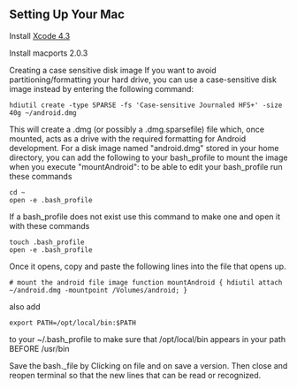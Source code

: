 Setting Up Your Mac
---------------

Install [Xcode 4.3](http://itunes.apple.com/us/app/xcode/id497799835?ls=1&mt=12)

Install macports 2.0.3

Creating a case sensitive disk image
If you want to avoid partitioning/formatting your hard drive, you can use a case-sensitive disk image instead by entering the following command:

    hdiutil create -type SPARSE -fs 'Case-sensitive Journaled HFS+' -size 40g ~/android.dmg
    
    
This will create a .dmg (or possibly a .dmg.sparsefile) file which, once mounted, acts as a drive with the required formatting for Android development. For a disk image named "android.dmg" stored in your home directory, you can add the following to your  bash_profile to mount the image when you execute "mountAndroid": to be able to edit your bash_profile run these commands


    cd ~
    open -e .bash_profile
    
    
If a bash_profile does not exist use this command to make one and open it with these commands


    touch .bash_profile
    open -e .bash_profile
    
    
Once it opens, copy and paste the following lines into the file that opens up.


    # mount the android file image function mountAndroid { hdiutil attach ~/android.dmg -mountpoint /Volumes/android; }


also add


    export PATH=/opt/local/bin:$PATH
    
    
to your ~/.bash_profile to make sure that /opt/local/bin appears in your path BEFORE /usr/bin


Save the bash._file by Clicking on file and on save a version.  Then close and reopen terminal so that the new lines that can be read or recognized. 
